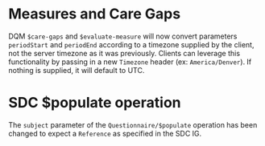 # Measures and Care Gaps

DQM `$care-gaps` and `$evaluate-measure`  will now convert parameters `periodStart` and `periodEnd`
according to a timezone supplied by the client, not the server timezone as it was previously.  Clients can leverage this
functionality by passing in a new `Timezone` header (ex: `America/Denver`).  If nothing is supplied, it will default to
UTC.

# SDC $populate operation

The `subject` parameter of the `Questionnaire/$populate` operation has been changed to expect a `Reference` as specified
in the SDC IG. 
